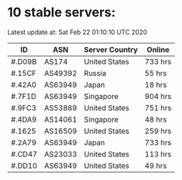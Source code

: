 # 10 stable servers:

Latest update at: Sat Feb 22 01:10:10 UTC 2020

| ID | ASN | Server Country | Online |
| -- | --- | -------------- | ------ |
| #.D09B | AS174 | United States | 733 hrs |
| #.15CF | AS49392 | Russia | 55 hrs |
| #.42A0 | AS63949 | Japan | 18 hrs |
| #.7F1D | AS63949 | Singapore | 904 hrs |
| #.9FC3 | AS53889 | United States | 751 hrs |
| #.4DA9 | AS14061 | Singapore | 48 hrs |
| #.1625 | AS16509 | United States | 259 hrs |
| #.2A79 | AS63949 | Japan | 733 hrs |
| #.CD47 | AS23033 | United States | 113 hrs |
| #.DD10 | AS63949 | United States | 49 hrs |

